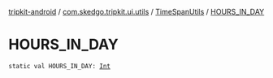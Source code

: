 [tripkit-android](../../index.md) / [com.skedgo.tripkit.ui.utils](../index.md) / [TimeSpanUtils](index.md) / [HOURS_IN_DAY](./-h-o-u-r-s_-i-n_-d-a-y.md)

# HOURS_IN_DAY

`static val HOURS_IN_DAY: `[`Int`](https://kotlinlang.org/api/latest/jvm/stdlib/kotlin/-int/index.html)